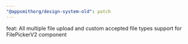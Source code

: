 ```yaml
---
"@appsmithorg/design-system-old": patch
---
```


feat: All multiple file upload and custom accepted file types support for FilePickerV2 component
